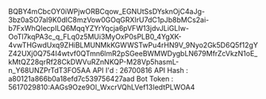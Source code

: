 BQBY4mCbcOY0iWPjwORBCqow_EGNUtSsDYsknOjC4aJg-3bz0aSO7aI9K0dIC8mzVow0GOqGRXIrU7dC1pJb8bMCs2ai-b7FxWhQIecpILQ6MqqYZYrYqcja6pVFW13jdvJLiGLIw-OoTl7kqPA3c_q_FLq0z5MUi3MyOxP0sPLB0_4YgXK-4vwTHGwdUxq9ZHiBLMUNMkKGWWSTwPu4rHN9V_9Nyo2Gk5D6Q5f12gYZ42UXj0Q754I4wtvf0QTmn6lmR2pSGeeBWMWDygbLN679MfrZcVkzN1oE_kMtQZ28qrRf28CkDWVuRZnNKQP-M28Vp5hasmL-n_Y68UNZPrTdT3FO5AA
API I'd : 26700816
API Hash : a80121a866b0a18efd7c539756427aad
Bot Token : 5617029810:AAGs9Oze9Ol_WxcrVQhLVef13IedtPLWOA4
